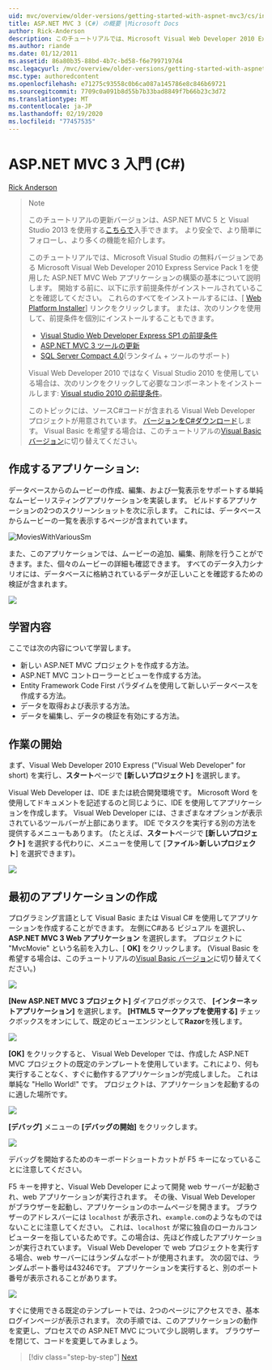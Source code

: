 ```yaml
---
uid: mvc/overview/older-versions/getting-started-with-aspnet-mvc3/cs/intro-to-aspnet-mvc-3
title: ASP.NET MVC 3 (C#) の概要 |Microsoft Docs
author: Rick-Anderson
description: このチュートリアルでは、Microsoft Visual Web Developer 2010 Express Service Pack 1 を使用した ASP.NET MVC Web アプリケーションの構築の基本について説明します。
ms.author: riande
ms.date: 01/12/2011
ms.assetid: 86a80b35-88bd-4b7c-bd58-f6e7997197d4
msc.legacyurl: /mvc/overview/older-versions/getting-started-with-aspnet-mvc3/cs/intro-to-aspnet-mvc-3
msc.type: authoredcontent
ms.openlocfilehash: e71275c93558c0b6ca087a145786e8c846b69721
ms.sourcegitcommit: 7709c0a091b8d55b7b33bad8849f7b66b23c3d72
ms.translationtype: MT
ms.contentlocale: ja-JP
ms.lasthandoff: 02/19/2020
ms.locfileid: "77457535"
---
```

# <a name="intro-to-aspnet-mvc-3-c"></a>ASP.NET MVC 3 入門 (C#)

[Rick Anderson](https://twitter.com/RickAndMSFT)

> > [!NOTE]
> > このチュートリアルの更新バージョンは、ASP.NET MVC 5 と Visual Studio 2013 を使用する[こちらで](../../../getting-started/introduction/getting-started.md)入手できます。 より安全で、より簡単にフォローし、より多くの機能を紹介します。
> 
> 
> このチュートリアルでは、Microsoft Visual Studio の無料バージョンである Microsoft Visual Web Developer 2010 Express Service Pack 1 を使用した ASP.NET MVC Web アプリケーションの構築の基本について説明します。 開始する前に、以下に示す前提条件がインストールされていることを確認してください。 これらのすべてをインストールするには、[ [Web Platform Installer](https://www.microsoft.com/web/gallery/install.aspx?appid=VWD2010SP1Pack)] リンクをクリックします。 または、次のリンクを使用して、前提条件を個別にインストールすることもできます。
> 
> - [Visual Studio Web Developer Express SP1 の前提条件](https://www.microsoft.com/web/gallery/install.aspx?appid=VWD2010SP1Pack)
> - [ASP.NET MVC 3 ツールの更新](https://www.microsoft.com/web/gallery/install.aspx?appsxml=&amp;appid=MVC3)
> - [SQL Server Compact 4.0](https://www.microsoft.com/web/gallery/install.aspx?appid=SQLCE;SQLCEVSTools_4_0)(ランタイム + ツールのサポート)
> 
> Visual Web Developer 2010 ではなく Visual Studio 2010 を使用している場合は、次のリンクをクリックして必要なコンポーネントをインストールします: [Visual studio 2010 の前提条件](https://www.microsoft.com/web/gallery/install.aspx?appsxml=&amp;appid=VS2010SP1Pack)。
> 
> このトピックには、ソースC#コードが含まれる Visual Web Developer プロジェクトが用意されています。 [バージョンをC#ダウンロード](https://code.msdn.microsoft.com/Introduction-to-MVC-3-10d1b098)します。 Visual Basic を希望する場合は、このチュートリアルの[Visual Basic バージョン](../vb/intro-to-aspnet-mvc-3.md)に切り替えてください。

## <a name="what-youll-build"></a>作成するアプリケーション:

データベースからのムービーの作成、編集、および一覧表示をサポートする単純なムービーリスティングアプリケーションを実装します。 ビルドするアプリケーションの2つのスクリーンショットを次に示します。 これには、データベースからムービーの一覧を表示するページが含まれています。

![MoviesWithVariousSm](intro-to-aspnet-mvc-3/_static/image1.png)

また、このアプリケーションでは、ムービーの追加、編集、削除を行うことができます。また、個々のムービーの詳細も確認できます。 すべてのデータ入力シナリオには、データベースに格納されているデータが正しいことを確認するための検証が含まれます。

![](intro-to-aspnet-mvc-3/_static/image2.png)

## <a name="skills-youll-learn"></a>学習内容

ここでは次の内容について学習します。

- 新しい ASP.NET MVC プロジェクトを作成する方法。
- ASP.NET MVC コントローラーとビューを作成する方法。
- Entity Framework Code First パラダイムを使用して新しいデータベースを作成する方法。
- データを取得および表示する方法。
- データを編集し、データの検証を有効にする方法。

## <a name="getting-started"></a>作業の開始

まず、Visual Web Developer 2010 Express ("Visual Web Developer" for short) を実行し、**スタート**ページで **[新しいプロジェクト]** を選択します。

Visual Web Developer は、IDE または統合開発環境です。 Microsoft Word を使用してドキュメントを記述するのと同じように、IDE を使用してアプリケーションを作成します。 Visual Web Developer には、さまざまなオプションが表示されているツールバーが上部にあります。 IDE でタスクを実行する別の方法を提供するメニューもあります。 (たとえば、**スタート**ページで **[新しいプロジェクト]** を選択する代わりに、メニューを使用して [**ファイル**&gt;**新しいプロジェクト**] を選択できます)。

[![](intro-to-aspnet-mvc-3/_static/image4.png)](intro-to-aspnet-mvc-3/_static/image3.png)

## <a name="creating-your-first-application"></a>最初のアプリケーションの作成

プログラミング言語として Visual Basic または Visual C# を使用してアプリケーションを作成することができます。 左側にC#ある ビジュアル を選択し、 **ASP.NET MVC 3 Web アプリケーション** を選択します。 プロジェクトに "MvcMovie" という名前を入力し、[ **OK]** をクリックします。 (Visual Basic を希望する場合は、このチュートリアルの[Visual Basic バージョン](../vb/intro-to-aspnet-mvc-3.md)に切り替えてください。)

![](intro-to-aspnet-mvc-3/_static/image5.png)

**[New ASP.NET MVC 3 プロジェクト]** ダイアログボックスで、 **[インターネットアプリケーション]** を選択します。 **[HTML5 マークアップを使用する]** チェックボックスをオンにして、既定のビューエンジンとして**Razor**を残します。

![](intro-to-aspnet-mvc-3/_static/image6.png)

**[OK]** をクリックすると、 Visual Web Developer では、作成した ASP.NET MVC プロジェクトの既定のテンプレートを使用しています。これにより、何も実行することなく、すぐに動作するアプリケーションが完成しました。 これは単純な "Hello World!" です。 プロジェクトは、アプリケーションを起動するのに適した場所です。

[![](intro-to-aspnet-mvc-3/_static/image8.png)](intro-to-aspnet-mvc-3/_static/image7.png)

**[デバッグ]** メニューの **[デバッグの開始]** をクリックします。

![](intro-to-aspnet-mvc-3/_static/image9.png)

デバッグを開始するためのキーボードショートカットが F5 キーになっていることに注意してください。

F5 キーを押すと、Visual Web Developer によって開発 web サーバーが起動され、web アプリケーションが実行されます。 その後、Visual Web Developer がブラウザーを起動し、アプリケーションのホームページを開きます。 ブラウザーのアドレスバーには `localhost` が表示され、`example.com`のようなものではないことに注意してください。 これは、`localhost` が常に独自のローカルコンピューターを指しているためです。この場合は、先ほど作成したアプリケーションが実行されています。 Visual Web Developer で web プロジェクトを実行する場合、web サーバーにはランダムなポートが使用されます。 次の図では、ランダムポート番号は43246です。 アプリケーションを実行すると、別のポート番号が表示されることがあります。

![](intro-to-aspnet-mvc-3/_static/image10.png)

すぐに使用できる既定のテンプレートでは、2つのページにアクセスでき、基本ログインページが表示されます。 次の手順では、このアプリケーションの動作を変更し、プロセスでの ASP.NET MVC について少し説明します。 ブラウザーを閉じて、コードを変更してみましょう。

> [!div class="step-by-step"]
> [Next](adding-a-controller.md)
